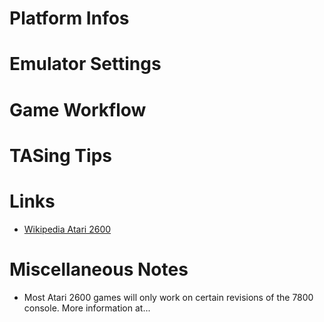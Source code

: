 # Platform Infos

# Emulator Settings



# Game Workflow



# TASing Tips



# Links
- [Wikipedia Atari 2600](https://en.wikipedia.org/wiki/Atari_2600)

# Miscellaneous Notes

- Most Atari 2600 games will only work on certain revisions of the 7800 console. More information at...
